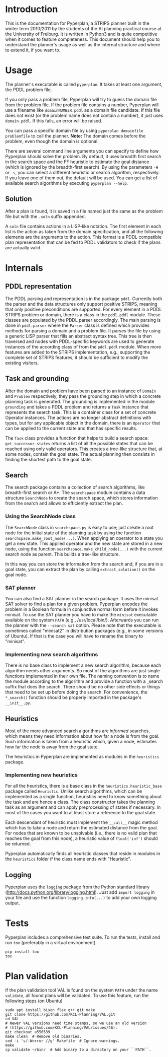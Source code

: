 # Introduction

This is the documentation for Pyperplan, a STRIPS planner built in the
winter term 2010/2011 by the students of the AI planning practical course
at the University of Freiburg. It is written in Python3 and is quite
competitive when it comes to feature completeness. This document should
help you to understand the planner's usage as well as the internal
structure and where to extend it, if you want to.

# Usage

The planner's executable is called `pyperplan`. It takes at least one
argument, the PDDL problem file.

If you only pass a problem file, Pyperplan will try to guess the domain
file from the problem file. If the problem file contains a number,
Pyperplan will use a filename like `domainNUMBER.pddl` as a domain file
candidate. If this file does not exist (or the problem name does not
contain a number), it just uses `domain.pddl`. If this fails, an error
will be raised.

You can pass a specific domain file by using `pyperplan domainfile
problemfile` to call the planner. **Note:** The domain comes before the
problem, even though the domain is optional.

There are several command line arguments you can specify to define how
Pyperplan should solve the problem. By default, it uses breadth first
search in the search space and the FF heuristic to estimate the goal
distance (which is ignored by the breadth-first search). By using the
parameters `-H` or `-s`, you can select a different heuristic or search
algorithm, respectively. If you leave one of them out, the default will be
used. You can get a list of available search algorithms by executing
`pyperplan --help`.

## Solution

After a plan is found, it is saved in a file named just the same as the
problem file but with the `.soln` suffix appended.

A `soln` file contains actions in a LISP-like notation. The first element
in each list is the action as taken from the domain specification, and all
the following elements are the arguments to the action. This format is a
PDDL compatible plan representation that can be fed to PDDL validators to
check if the plans are actually valid.

# Internals

## PDDL representation

The PDDL parsing and representation is in the package `pddl`.
Currently both the parser and the data structures only support positive STRIPS,
meaning that only positive preconditions are supported. For every element in a
PDDL STRIPS problem or domain, there is a class in the `pddl.pddl` module.
These classes are populated by the PDDL parser accordingly. The main parsing
is done in `pddl.parser` where the `Parser` class is defined which provides
methods for parsing a domain and a problem file. It parses the file by
using a generic LISP parser that fills an abstract syntax tree. This tree is
then traversed and nodes with PDDL-specific keywords are used to generate
instances of the according class of from the `pddl.pddl` module. When
more features are added to the STRIPS implementation, e.g., supporting the
complete set of STRIPS features, it should be sufficient to modify the existing
visitors.

## Task and grounding

After the domain and problem have been parsed to an instance of `Domain`
and `Problem` respectively, they pass the grounding step in which a
concrete planning task is generated. The grounding is implemented in the
module `grounding` and takes a PDDL problem and returns a `Task` instance
that represents the search task. This is a container class for a set of
concrete Operator instances. The actions are no longer abstract
definitions with types, but for any applicable object in the domain, there
is an `Operator` that can be applied to the current state and that has
specific results.

The `Task` class provides a function that helps to build a search space:
`get_successor_states` returns a list of all the possible states that can
be reached using only valid operators. This creates a tree-like structure
that, at some nodes, contain the goal state. The actual planning then
consists in finding the shortest path to the goal state.

## Search

The search package contains a collection of search algorithms, like
breadth-first search or A*. The `searchspace` module contains a data
structure `SearchNode` to create the search space, which stores
information from the search and allows to efficiently extract the plan.

### Using the SearchNode class

The `SearchNode` class in `searchspace.py` is easy to use; just create a
root node for the initial state of the planning task by using the function
`searchspace.make_root_node(...)`. When applying an operator to a state
you get a new state. This applied operator and the new state are stored in
a new node, using the function `searchspace.make_child_node(...)` with the
current search node as parent. This builds a tree-like structure.

In this way you can store the information from the search and, if you are
in a goal state, you can extract the plan by calling `extract_solution()`
on the goal node.

### SAT planner

You can also find a SAT planner in the search package. It uses the minisat
SAT solver to find a plan for a given problem. Pyperplan encodes the
problem in a Boolean formula in conjunctive normal form before it invokes
minisat. To use the SAT planner you have to make the `minisat` executable
available on the system `PATH` (e.g., /usr/local/bin/). Afterwards you can
run the planner with the `--search sat` option. Please note that the
executable is sometimes called "minisat2" in distribution packages (e.g.,
in some versions of Ubuntu). If that is the case you will have to rename
the binary to "minisat".

### Implementing new search algorithms

There is no base class to implement a new search algorithm, because each
algorithm needs other arguments. So most of the algorithms are just single
functions implemented in their own file. The naming convention is to name
the module according to the algorithm and provide a function with a
_search suffix that does the search. There should be no other side effects
or things that need to be set up before doing the search. For convenience,
the `*_search()` function should be properly imported in the package's
`__init__.py`.

## Heuristics

Most of the more advanced search algorithms are *informed* searches, which
means they need information about how far a node is from the goal. Such
information is taken from a heuristic which, given a node, estimates how
far the node is away from the goal state.

The heuristics in Pyperplan are implemented as modules in the `heuristics`
package.

### Implementing new heuristics

For all the heuristics, there is a base class in the
`heuristics.heuristic_base` package called `Heuristic`. Unlike search
algorithms, which can be implemented as a single function, heuristics need
to know something about the task and are hence a class. The class
constructor takes the planning task as an argument and can apply
preprocessing of states if necessary. In most of the cases you want to at
least store a reference to the goal state.

Each descendant of heuristic must implement the `__call__` magic method
which has to take a node and return the estimated distance from the goal.
For nodes that are known to be unsolvable (i.e., there is no valid plan that
reaches the goal from this node), a heuristic value of `float('inf')` should
be returned.

Pyperplan automatically finds all heuristic classes that reside in modules
in the `heuristics` folder if the class name ends with "Heuristic".

## Logging

Pyperplan uses the `logging` package from the Python standard library
(http://docs.python.org/library/logging.html). Just add `import logging`
in your file and use the function `logging.info(...)` to add your own
logging output.

# Tests

Pyperplan includes a comprehensive test suite. To run the tests, install
and run `tox` (preferably in a virtual environment).

    pip install tox
    tox

# Plan validation

If the plan validation tool VAL is found on the system `PATH` under the
name `validate`, all found plans will be validated. To use this feature,
run the following steps (on Ubuntu)

    sudo apt install bison flex g++ git make
    git clone https://github.com/KCL-Planning/VAL.git
    cd VAL
    # Newer VAL versions need time stamps, so we use an old version
    # (https://github.com/KCL-Planning/VAL/issues/46).
    git checkout a556539
    make clean  # Remove old binaries.
    sed -i 's/-Werror //g' Makefile  # Ignore warnings.
    make
    cp validate ~/bin/  # Add binary to a directory on your ``PATH``.

